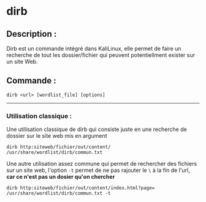 # dirb

## Description :

Dirb est un commande intégré dans KaliLinux, elle permet de faire un recherche de tout les dossier/fichier qui peuvent potentiellment exister sur un site Web.

## Commande :
```
dirb <url> [wordlist_file] [options]
```

---

### Utilisation classique :

Une utilisation classique de dirb qui consiste juste en une recherche de dossier sur le site web mis en argument
```
dirb http:siteweb/fichier/out/content/ /usr/share/wordlist/dirb/commun.txt
```

Une autre utilisation assez commune qui permet de rechercher des fichiers sur un site web, l'option `-t` permet de ne pas rajouter le `\` à la fin de l'url, **car ce n'est pas un dosier qu'on chercher**
```
dirb http:siteweb/fichier/out/content/index.html?page= /usr/share/wordlist/dirb/commun.txt -t
```



